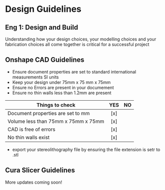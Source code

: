 
# Design Guidelines

## Eng 1: Design and Build<br/>
Understanding how your design choices, your modelling choices and your fabrication choices all come together is critical for a successful project<br/>




## Onshape CAD Guidelines<br/>
 * Ensure document properties are set to standard international measurements SI units
 * Keep your design under 75mm x 75 mm x 75mm
 * Ensure no Errors are present in your documement
 * Ensure no thin walls less than 1.2mm are present 



| Things to check |  YES     |  NO|
|----------|:-------------:|:-----:|
| Document properties are set to mm | [x] |  |
| Volume less than 75mm x 75mm x 75mm |  [x]  | |
| CAD is free of errors| [x] | |
| No thin walls exist| [x] | |

* export your stereolithography file by ensuring the file extension is setr to .stl <br/>
## Cura Slicer Guidelines<br/>
More updates coming soon!<br/>